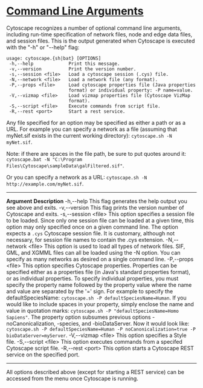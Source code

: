 [Command Line Arguments](http://wiki.cytoscape.org/Cytoscape_3/UserManual/Cytoscape_3/UserManual/Command_Line_Arguments)
========================================================================================================================

Cytoscape recognizes a number of optional command line arguments,
including run-time specification of network files, node and edge data
files, and session files. This is the output generated when Cytoscape is
executed with the "-h" or "--help" flag:

    usage: cytoscape.{sh|bat} [OPTIONS]
     -h,--help             Print this message.
     -v,--version          Print the version number.
     -s,--session <file>   Load a cytoscape session (.cys) file.
     -N,--network <file>   Load a network file (any format).
     -P,--props <file>     Load cytoscape properties file (Java properties
                           format) or individual property: -P name=value.
     -V,--vizmap <file>    Load vizmap properties file (Cytoscape VizMap
                           format).
     -S,--script <file>    Execute commands from script file.
     -R,--rest <port>      Start a rest service.

Any file specified for an option may be specified as either a path or as
a URL. For example you can specify a network as a file (assuming that
myNet.sif exists in the current working directory):
`cytoscape.sh -N myNet.sif`.

Note: if there are spaces in the file path, be sure to put quotes around
it:
`cytoscape.bat -N "C:\Program Files\Cytoscape\sampleData\galFiltered.sif"`.

Or you can specify a network as a URL:
`cytoscape.sh -N http://example.com/myNet.sif`.

  --------------------------- ----------------------------------------------------------------------------------------------------------------------------------------------------------------------------------------------------------------------------------------------------------------------------------------------------------------------------------------------------------------------------------------------------------------------------------------------------------------------------------------------------------------------------------------------------------------------------------------------------------------------------------------------------------------------------------------------------------------------------------------------------------------------------------------------------------------------------
  **Argument**                **Description**
  -h,--help                   This flag generates the help output you see above and exits.
  -v,--version                This flag prints the version number of Cytoscape and exits.
  -s,--session &lt;file&gt;   This option specifies a session file to be loaded. Since only one session file can be loaded at a given time, this option may only specified once on a given command line. The option expects a `.cys` Cytoscape session file. It is customary, although not necessary, for session file names to contain the .cys extension.
  -N,--network &lt;file&gt;   This option is used to load all types of network files. SIF, GML, and XGMML files can all be loaded using the -N option. You can specify as many networks as desired on a single command line.
  -P,--props &lt;file&gt;     This option specifies Cytoscape properties. Properties can be specified either as a properties file (in Java's standard properties format), or as individual properties. To specify individual properties, you must specify the property name followed by the property value where the name and value are separated by the '=' sign. For example to specify the defaultSpeciesName: `cytoscape.sh -P defaultSpeciesName=Human`. If you would like to include spaces in your property, simply enclose the name and value in quotation marks: `cytoscape.sh -P "defaultSpeciesName=Homo Sapiens"`. The property option subsumes previous options -noCanonicalization, -species, and -bioDataServer. Now it would look like: `cytoscape.sh -P defaultSpeciesName=Human -P noCanonicalization=true -P bioDataServer=myServer`.
  -V,--vizmap &lt;file&gt;    This option specifies a Style file.
  -S,--script &lt;file&gt;    This option executes commands from a specifed Cytoscape script file.
  -R,--rest &lt;port&gt;      This option starts a Cytoscape REST service on the specified port.
  --------------------------- ----------------------------------------------------------------------------------------------------------------------------------------------------------------------------------------------------------------------------------------------------------------------------------------------------------------------------------------------------------------------------------------------------------------------------------------------------------------------------------------------------------------------------------------------------------------------------------------------------------------------------------------------------------------------------------------------------------------------------------------------------------------------------------------------------------------------------

All options described above (except for starting a REST service) can be
accessed from the menu once Cytoscape is running.
